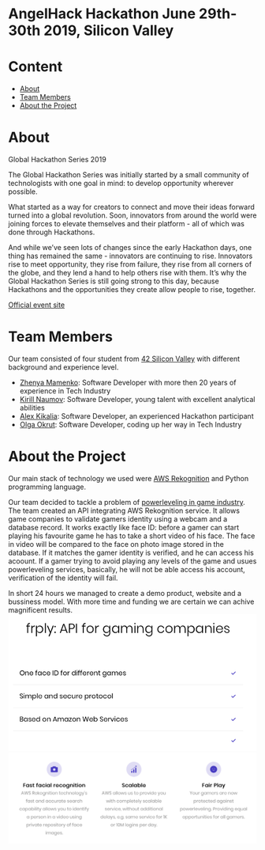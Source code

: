 # AngelHack Hackathon June 29th-30th 2019, Silicon Valley

**Content**
================
* [About](#About)
* [Team Members](#Team-Members)
* [About the Project](#About-the-Project)


**About**
==============

Global Hackathon Series 2019

The Global Hackathon Series was initially started by a small community of technologists with one goal in mind: to develop opportunity wherever possible.

What started as a way for creators to connect and move their ideas forward turned into a global revolution. Soon, innovators from around the world were joining forces to elevate themselves and their platform - all of which was done through Hackathons.

And while we’ve seen lots of changes since the early Hackathon days, one thing has remained the same - innovators are continuing to rise. Innovators rise to meet opportunity, they rise from failure, they rise from all corners of the globe, and they lend a hand to help others rise with them. It’s why the Global Hackathon Series is still going strong to this day, because Hackathons and the opportunities they create allow people to rise, together.

[Official event site][1]

**Team Members**
=====================

Our team consisted of four student from [42 Silicon Valley][2] with different background and experience level.

* [Zhenya Mamenko][3]: Software Developer with more then 20 years of experience in Tech Industry
* [Kirill Naumov][4]: Software Developer, young talent with excellent analytical abilities
* [Alex Kikalia][5]: Software Developer, an experienced Hackathon participant
* [Olga Okrut][6]: Software Developer, coding up her way in Tech Industry 

**About the Project**
===========================

Our main stack of technology we used were [AWS Rekognition][7] and Python programming language.

Our team  decided to tackle a problem of [powerleveling in game industry][8]. The team created an API integrating AWS Rekognition service. It allows game companies to validate gamers identity using a webcam and a database record. It works exactly like face ID: before a gamer can start playing his favourite game he has to take a short video of his face. The face in video will be compared to the face on photo image stored in the database. If it matches the gamer identity is verified, and he can access his acoount. If a gamer trying to avoid playing any levels of the game and usues powerleveling services, basically, he will not be able access his account, verification of the identity will fail.

In short 24 hours we managed to create a demo product, website and a bussiness model. With more time and funding we are certain we can achive magnificent results.
![product_page1](/img/about.png)
![product_page_2](/img/features.png)


[1]: https://www.hackathon.io/events
[2]: https://www.42.us.org
[3]: https://github.com/zhenya-mamenko
[4]: https://github.com/KirillVNaumov
[5]: https://github.com/akikalia
[6]: https://github.com/olgOk
[7]: https://aws.amazon.com/rekognition/
[8]: https://wowwiki.fandom.com/wiki/Power_leveling

